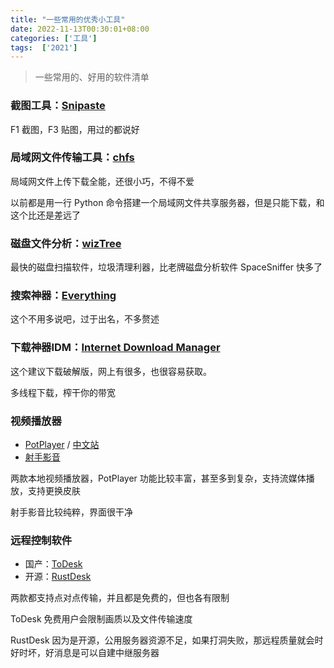 ```yaml
---
title: "一些常用的优秀小工具"
date: 2022-11-13T00:30:01+08:00
categories: ['工具']
tags:  ['2021']
---
```


>一些常用的、好用的软件清单

### 截图工具：[Snipaste](https://zh.snipaste.com/)
F1 截图，F3 贴图，用过的都说好

### 局域网文件传输工具：[chfs](http://iscute.cn/chfs)
局域网文件上传下载全能，还很小巧，不得不爱

以前都是用一行 Python 命令搭建一个局域网文件共享服务器，但是只能下载，和这个比还是差远了

### 磁盘文件分析：[wizTree](https://diskanalyzer.com/?ref=wiztree)
最快的磁盘扫描软件，垃圾清理利器，比老牌磁盘分析软件 SpaceSniffer 快多了

### 搜索神器：[Everything](https://www.voidtools.com/zh-cn/)
这个不用多说吧，过于出名，不多赘述

### 下载神器IDM：[Internet Download Manager](https://www.internetdownloadmanager.com/)
这个建议下载破解版，网上有很多，也很容易获取。

多线程下载，榨干你的带宽

### 视频播放器
- [PotPlayer](http://potplayer.daum.net/) / [中文站](https://potplayer.org/)
- [射手影音](https://www.splayer.org/)

两款本地视频播放器，PotPlayer 功能比较丰富，甚至多到复杂，支持流媒体播放，支持更换皮肤

射手影音比较纯粹，界面很干净

### 远程控制软件
- 国产：[ToDesk](https://www.todesk.com/)
- 开源：[RustDesk](https://rustdesk.com/)

两款都支持点对点传输，并且都是免费的，但也各有限制

ToDesk 免费用户会限制画质以及文件传输速度

RustDesk 因为是开源，公用服务器资源不足，如果打洞失败，那远程质量就会时好时坏，好消息是可以自建中继服务器